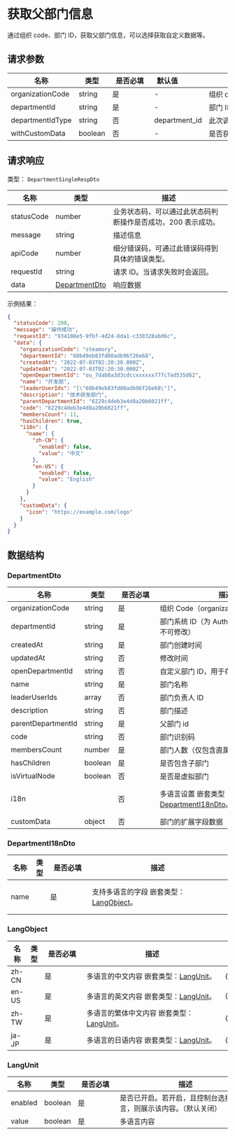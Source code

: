 # 获取父部门信息

<!--
  警告⚠️：
  不要直接修改该文档，
  https://github.com/Authing/authing-docs-factory
  使用该项目进行生成
-->

<LastUpdated />

通过组织 code、部门 ID，获取父部门信息，可以选择获取自定义数据等。

## 请求参数

| 名称 | 类型 | <div style="width:80px">是否必填</div> | <div style="width:60px">默认值</div> | <div style="width:300px">描述</div> | <div style="width:200px">示例值</div> |
| ---- | ---- | ---- | ---- | ---- | ---- |
 | organizationCode | string  | 是 | - | 组织 code  | `steamory` |
 | departmentId | string  | 是 | - | 部门 ID  | `root` |
 | departmentIdType | string  | 否 | department_id | 此次调用中使用的部门 ID 的类型  | `department_id` |
 | withCustomData | boolean  | 否 | - | 是否获取自定义数据  | `true` |


<!-- 暂时不显示示例代码 -->
<!-- ## 示例代码
```ts
import { ManagementClient } from 'authing-node-sdk';
// 在 Node.js 中引用：
// const { ManagementClient } = require('authing-node-sdk');

const managementClient = new ManagementClient({
  accessKeyId: 'AUTHING_USERPOOL_ID',
  accessKeySecret: 'AUTHING_USERPOOL_SECRET',
});

(async () => {
  const result = await managementClient.getParentDepartment({

    organizationCode: 'steamory',

    departmentId: 'root',

    departmentIdType: 'department_id',

    withCustomData: true,
 });
})();
```
 -->


## 请求响应

类型： `DepartmentSingleRespDto`

| 名称 | 类型 | 描述 |
| ---- | ---- | ---- |
| statusCode | number | 业务状态码，可以通过此状态码判断操作是否成功，200 表示成功。 |
| message | string | 描述信息 |
| apiCode | number | 细分错误码，可通过此错误码得到具体的错误类型。 |
| requestId | string | 请求 ID。当请求失败时会返回。 |
| data | <a href="#DepartmentDto">DepartmentDto</a> | 响应数据 |



示例结果：

```json
{
  "statusCode": 200,
  "message": "操作成功",
  "requestId": "934108e5-9fbf-4d24-8da1-c330328abd6c",
  "data": {
    "organizationCode": "steamory",
    "departmentId": "60b49eb83fd80adb96f26e68",
    "createdAt": "2022-07-03T02:20:30.000Z",
    "updatedAt": "2022-07-03T02:20:30.000Z",
    "openDepartmentId": "ou_7dab8a3d3cdccxxxxxx777c7ad535d62",
    "name": "开发部",
    "leaderUserIds": "[\"60b49eb83fd80adb96f26e68\"]",
    "description": "技术研发部门",
    "parentDepartmentId": "6229c4deb3e4d8a20b6021ff",
    "code": "6229c4deb3e4d8a20b6021ff",
    "membersCount": 11,
    "hasChildren": true,
    "i18n": {
      "name": {
        "zh-CN": {
          "enabled": false,
          "value": "中文"
        },
        "en-US": {
          "enabled": false,
          "value": "English"
        }
      }
    },
    "customData": {
      "icon": "https://example.com/logo"
    }
  }
}
```

## 数据结构


### <a id="DepartmentDto"></a> DepartmentDto

| 名称 | 类型 | <div style="width:80px">是否必填</div> | <div style="width:300px">描述</div> | <div style="width:200px">示例值</div> |
| ---- |  ---- | ---- | ---- | ---- |
| organizationCode | string | 是 | 组织 Code（organizationCode）   |  `steamory` |
| departmentId | string | 是 | 部门系统 ID（为 Authing 系统自动生成，不可修改）   |  `60b49eb83fd80adb96f26e68` |
| createdAt | string | 是 | 部门创建时间   |  `2022-07-03T02:20:30.000Z` |
| updatedAt | string | 否 | 修改时间   |  `2022-07-03T02:20:30.000Z` |
| openDepartmentId | string | 否 | 自定义部门 ID，用于存储自定义的 ID   |  `ou_7dab8a3d3cdccxxxxxx777c7ad535d62` |
| name | string | 是 | 部门名称   |  `开发部` |
| leaderUserIds | array | 否 | 部门负责人 ID   |  `["60b49eb83fd80adb96f26e68"]` |
| description | string | 否 | 部门描述   |  `技术研发部门` |
| parentDepartmentId | string | 是 | 父部门 id   |  `6229c4deb3e4d8a20b6021ff` |
| code | string | 否 | 部门识别码   |  `6229c4deb3e4d8a20b6021ff` |
| membersCount | number | 是 | 部门人数（仅包含直属成员）   |  `11` |
| hasChildren | boolean | 是 | 是否包含子部门   |  `true` |
| isVirtualNode | boolean | 否 | 是否是虚拟部门   |  |
| i18n |  | 否 | 多语言设置 嵌套类型：<a href="#DepartmentI18nDto">DepartmentI18nDto</a>。  |  `{"name":{"zh-CN":{"enabled":false,"value":"中文"},"en-US":{"enabled":false,"value":"English"}}}` |
| customData | object | 否 | 部门的扩展字段数据   |  `{"icon":"https://example.com/logo"}` |


### <a id="DepartmentI18nDto"></a> DepartmentI18nDto

| 名称 | 类型 | <div style="width:80px">是否必填</div> | <div style="width:300px">描述</div> | <div style="width:200px">示例值</div> |
| ---- |  ---- | ---- | ---- | ---- |
| name |  | 是 | 支持多语言的字段 嵌套类型：<a href="#LangObject">LangObject</a>。  |  `{"zh-CN":{"enabled":false,"value":"中文"},"en-US":{"enabled":false,"value":"English"}}` |


### <a id="LangObject"></a> LangObject

| 名称 | 类型 | <div style="width:80px">是否必填</div> | <div style="width:300px">描述</div> | <div style="width:200px">示例值</div> |
| ---- |  ---- | ---- | ---- | ---- |
| zh-CN |  | 是 | 多语言的中文内容 嵌套类型：<a href="#LangUnit">LangUnit</a>。  |  `{"enabled":false,"value":"中文"}` |
| en-US |  | 是 | 多语言的英文内容 嵌套类型：<a href="#LangUnit">LangUnit</a>。  |  `{"enabled":false,"value":"English"}` |
| zh-TW |  | 是 | 多语言的繁体中文内容 嵌套类型：<a href="#LangUnit">LangUnit</a>。  |  `{"enabled":false,"value":"繁體中文"}` |
| ja-JP |  | 是 | 多语言的日语内容 嵌套类型：<a href="#LangUnit">LangUnit</a>。  |  `{"enabled":false,"value":"日本語"}` |


### <a id="LangUnit"></a> LangUnit

| 名称 | 类型 | <div style="width:80px">是否必填</div> | <div style="width:300px">描述</div> | <div style="width:200px">示例值</div> |
| ---- |  ---- | ---- | ---- | ---- |
| enabled | boolean | 是 | 是否已开启。若开启，且控制台选择该语言，则展示该内容。（默认关闭）   |  |
| value | boolean | 是 | 多语言内容   |  |


